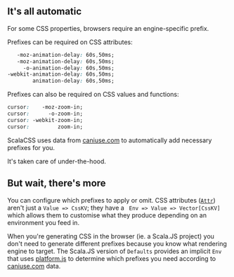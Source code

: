 ## It's all automatic

For some CSS properties, browsers require an engine-specific prefix.

Prefixes can be required on CSS attributes:
```css
   -moz-animation-delay: 60s,50ms;
   -moz-animation-delay: 60s,50ms;
     -o-animation-delay: 60s,50ms;
-webkit-animation-delay: 60s,50ms;
        animation-delay: 60s,50ms;
```

Prefixes can also be required on CSS values and functions:
```css
cursor:    -moz-zoom-in;
cursor:      -o-zoom-in;
cursor: -webkit-zoom-in;
cursor:         zoom-in;

```

ScalaCSS uses data from [caniuse.com](http://caniuse.com/) to automatically
add necessary prefixes for you.

It's taken care of under-the-hood.

## But wait, there's more

You can configure which prefixes to apply or omit.
CSS attributes ([`Attr`](https://github.com/japgolly/scalacss/blob/master/core/src/main/scala/japgolly/scalacss/Attr.scala))
aren't just a `Value => CssKV`; they have a ` Env => Value => Vector[CssKV]`
which allows them to customise what they produce depending on an environment
you feed in.

When you're generating CSS in the browser (ie. a Scala.JS project)
you don't need to generate different prefixes because you know what
rendering engine to target.
The Scala.JS version of `Defaults` provides an implicit `Env` that uses
[platform.js](https://github.com/bestiejs/platform.js/)
to determine which prefixes you need according to [caniuse.com](http://caniuse.com/) data.
